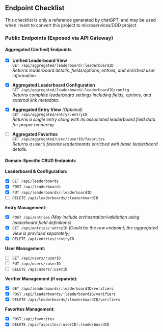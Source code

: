 ## Endpoint Checklist

This checklist is only a reference generated by chatGPT, and may be used when I want to convert this project to microservices/DDD project

### Public Endpoints (Exposed via API Gateway)

#### Aggregated (Unified) Endpoints
<!--- [ ] **Aggregated Entry List**  -->
<!--  `GET /api/aggregated/leaderboard/:leaderboardID/entries`  -->
<!--  *Returns entries for a leaderboard along with enrichment such as leaderboard field definitions and user details (for sorting, hidden fields, etc.).*-->

- [x] **Unified Leaderboard View**  
  `GET /api/aggregated/leaderboard/:leaderboardID`  
  *Returns leaderboard details, fields/options, entries, and enriched user information.*

- [x] **Aggregated Leaderboard Configuration**  
  `GET /api/aggregated/leaderboard/:leaderboardID/config`  
  *Returns complete leaderboard settings including fields, options, and external link metadata.*

- [x] **Aggregated Entry View** *(Optional)*  
  `GET /api/aggregated/entry/:entryID`  
  *Returns a single entry along with its associated leaderboard field data for proper rendering.*

- [ ] **Aggregated Favorites**  
  `GET /api/aggregated/user/:userID/favorites`  
  *Returns a user’s favorite leaderboards enriched with basic leaderboard details.*

#### Domain-Specific CRUD Endpoints

**Leaderboard & Configuration:**
- [x] `GET /api/leaderboards`  
- [x] `POST /api/leaderboards`  
- [x] `PUT /api/leaderboards/:leaderboardID`  
- [ ] `DELETE /api/leaderboards/:leaderboardID`
<!--- [ ] `GET /api/leaderboards/:leaderboardID`  -->

<!--**Field & Option Management (within Leaderboard):**-->
<!--- [ ] `POST /api/leaderboards/:leaderboardID/fields`  -->
<!--- [ ] `GET /api/leaderboards/:leaderboardID/fields`  -->
<!--- [ ] `PUT /api/leaderboards/:leaderboardID/fields/:fieldID`  -->
<!--- [ ] `DELETE /api/leaderboards/:leaderboardID/fields/:fieldID`  -->
<!--- [ ] `POST /api/leaderboards/:leaderboardID/fields/:fieldID/options`  -->
<!--- [ ] `GET /api/leaderboards/:leaderboardID/fields/:fieldID/options`-->

**Entry Management:**
- [x] `POST /api/entries` *(May include orchestration/validation using leaderboard field definitions)*  
- [x] `GET /api/entries/:entryID` *(Could be the raw endpoint; the aggregated view is provided separately)*  
- [x] `DELETE /api/entries/:entryID`
<!--- [ ] `PUT /api/entries/:entryID`  --> <!-- Entry not allowed to be edit-->

**User Management:**
- [ ] `GET /api/users/:userID`  
- [ ] `PUT /api/users/:userID`  
- [ ] `DELETE /api/users/:userID`
<!--- [ ] `POST /api/users`  -->

**Verifier Management (if separate):**
- [x] `GET /api/leaderboards/:leaderboardID/verifiers`  
- [x] `POST /api/leaderboards/:leaderboardID/verifiers`
- [x] `DELETE /api/leaderboards/:leaderboardID/verifiers`

**Favorites Management:**
- [x] `POST /api/favorites`  
- [x] `DELETE /api/favorites/:userID/:leaderboardID`
<!--- [ ] `GET /api/favorites/:userID`  -->

<!------->
<!---->
<!--### Internal Endpoints (For Microservice-to-Microservice Communication Only)-->
<!---->
<!--**Leaderboard Service:**-->
<!--- [ ] `GET /internal/leaderboards/:leaderboardID`  -->
<!--  *Returns raw leaderboard configuration (fields, options, external links) for use by the aggregator.*-->
<!---->
<!--**Entry Service:**-->
<!--- [ ] `GET /internal/entries?leaderboardID=:leaderboardID`  -->
<!--  *Returns raw entry data for aggregation purposes.*  -->
<!--- [ ] `GET /internal/entries/:entryID`  -->
<!--  *Returns raw data for a single entry.*-->
<!---->
<!--**User Service:**-->
<!--- [ ] `GET /internal/users/mapping`  -->
<!--  *Returns a mapping of user IDs to usernames and/or additional user details (for enriching aggregated responses).*  -->
<!--- [ ] `GET /internal/users/:userID`  -->
<!--  *Returns raw user details.*-->
